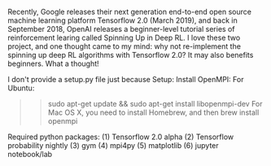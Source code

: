 Recently, Google releases their next generation end-to-end open source machine learning platform Tensorflow 2.0 (March 2019), and back in September 2018, OpenAI releases a beginner-level tutorial series of reinforcement learing called Spinning Up in Deep RL. I love these two project, and one thought came to my mind: why not re-implement the spinning up deep RL algorithms with Tensorflow 2.0? It may also benefits beginners. What a thought!

I don't provide a setup.py file just because
Setup:
Install OpenMPI:
For Ubuntu:
>>sudo apt-get update && sudo apt-get install libopenmpi-dev
For Mac OS X, you need to install Homebrew, and then
>>brew install openmpi

Required python packages:
(1) Tensorflow 2.0 alpha
(2) Tensorflow probability nightly
(3) gym
(4) mpi4py
(5) matplotlib
(6) jupyter notebook/lab
